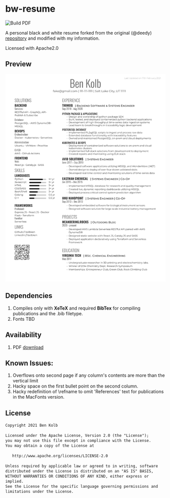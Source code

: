 # bw-resume

![Build PDF](https://github.com/bolbken/bw-resume/workflows/Build%20PDF/badge.svg)

A personal black and white resume forked from the original (@deedy) [repository](https://github.com/deedy/Deedy-Resume) and modified with my information.

Licensed with Apache2.0

## Preview

![Sample Resume PNG](https://raw.githubusercontent.com/bolbken/bw-resume/master/bw-resume.png)

## Dependencies

1. Compiles only with **XeTeX** and required **BibTex** for compiling publications and the .bib filetype.
2. Fonts TBD

## Availability

1. PDF [download](https://raw.githubusercontent.com/bolbken/bw-resume/master/bw-resume.pdf)
<!-- 2. **Overleaf**.com - [compilable online](https://tbd)
3. **ShareLatex**.com (v1 fonts changes) - [compilable online](https://tbd) -->

## Known Issues:

1. Overflows onto second page if any column's contents are more than the vertical limit
2. Hacky space on the first bullet point on the second column.
3. Hacky redefinition of \refname to omit 'References' text for publications in the MacFonts version.

## License

    Copyright 2021 Ben Kolb

    Licensed under the Apache License, Version 2.0 (the "License");
    you may not use this file except in compliance with the License.
    You may obtain a copy of the License at

       http://www.apache.org/licenses/LICENSE-2.0

    Unless required by applicable law or agreed to in writing, software
    distributed under the License is distributed on an "AS IS" BASIS,
    WITHOUT WARRANTIES OR CONDITIONS OF ANY KIND, either express or implied.
    See the License for the specific language governing permissions and
    limitations under the License.
